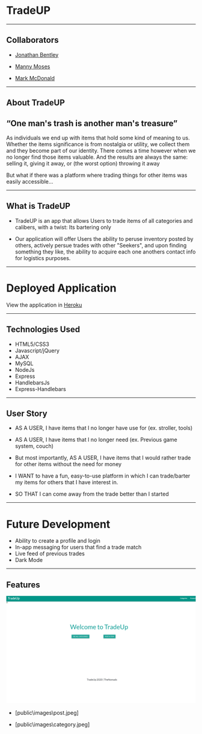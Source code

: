<h1>TradeUP</h1>

<hr></hr>

<h2>Collaborators</h2> 

- [Jonathan Bentley](https://github.com/letsgitthis)

- [Manny Moses](https://github.com/MannyMoses)

- [Mark McDonald](https://github.com/markmcdnyu)

<hr></hr>

<h2>About TradeUP</h2>

<h2>“One man's trash is another man's treasure”</h2>

As individuals we end up with items that hold some kind of meaning to us. Whether the items significance is from nostalgia or utility, we collect them and they become part of our identity. 
There comes a time however when we no longer find those items valuable. And the results are always the same: selling it, giving it away, or (the worst option) throwing it away

But what if there was a platform where trading things for other items was easily accessible...
<hr></hr>

<h2>What is TradeUP</h2>

* TradeUP is an app that allows Users to trade items of all categories and calibers, with a twist: Its bartering only

* Our application will offer Users the ability to peruse inventory posted by others, actively persue trades with other "Seekers", and upon finding something they like, the ability to acquire each one anothers contact info for logistics purposes.

<hr></hr>

<h1>Deployed Application</h1>

View the application in [Heroku](https://warm-reef-18560.herokuapp.com/product)

<hr></hr>

<h2>Technologies Used</h2>

* HTML5/CSS3
* Javascript/jQuery
* AJAX
* MySQL
* NodeJs
* Express
* HandlebarsJs
* Express-Handlebars 

<hr></hr>

<h2>User Story</h2>

- AS A USER, I have items that I no longer have use for (ex. stroller, tools)

- AS A USER, I have items that I no longer need (ex. Previous game system, couch)

- But most importantly, AS A USER, I have items that I would rather trade for other items without the need for money

- I WANT to have a fun, easy-to-use platform in which I can trade/barter my items for others that I have interest in.

- SO THAT I can come away from the trade better than I started

<hr></hr>

# Future Development
* Ability to create a profile and login
* In-app messaging for users that find a trade match
* Live feed of previous trades
* Dark Mode

<hr></hr>

<h2>Features</h2>

<img width="1000" alt="welcome" src="public\images\welcome.jpeg">

* [public\images\post.jpeg]

* [public\images\category.jpeg]





